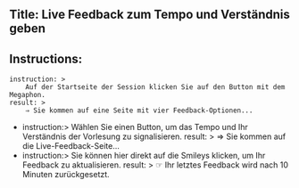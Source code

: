 Title: Live Feedback zum Tempo und Verständnis geben
----
Instructions:
-
	instruction: >
		Auf der Startseite der Session klicken Sie auf den Button mit dem Megaphon.
	result: >
		⇒ Sie kommen auf eine Seite mit vier Feedback-Optionen...
-
	instruction:>
		Wählen Sie einen Button, um das Tempo und Ihr Verständnis der Vorlesung zu signalisieren.
	result: >
		⇒ Sie kommen auf die Live-Feedback-Seite...
-
	instruction:>
		Sie können hier direkt auf die Smileys klicken, um Ihr Feedback zu aktualisieren.
	result: >
		☞ Ihr letztes Feedback wird nach 10 Minuten zurückgesetzt.
